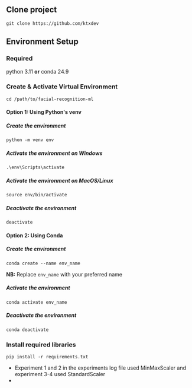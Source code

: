 ## Clone project
```shell
git clone https://github.com/ktxdev
```
## Environment Setup
### Required
python 3.11 **or** conda 24.9
### Create & Activate Virtual Environment
```shell
cd /path/to/facial-recognition-ml
```
#### Option 1: Using Python's venv
##### Create the environment
```shell
python -m venv env
```
##### Activate the environment on Windows
```shell
.\env\Scripts\activate
```
##### Activate the environment on MacOS/Linux
```shell
source env/bin/activate
```
##### Deactivate the environment
```shell
deactivate
```
#### Option 2: Using Conda
##### Create the environment
```shell
conda create --name env_name
```
**NB:** Replace ```env_name``` with your preferred name
##### Activate the environment
```shell
conda activate env_name
```
##### Deactivate the environment
```shell
conda deactivate
```
### Install required libraries
```shell
pip install -r requirements.txt
```
- Experiment 1 and 2 in the experiments log file used MinMaxScaler
and experiment 3-4 used StandardScaler
- 